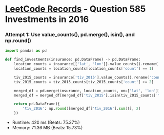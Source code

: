 # [LeetCode Records](../../README.md) - Question 585 Investments in 2016

### Attempt 1: Use value_counts(), pd.merge(), isin(), and np.round()
```py
import pandas as pd

def find_investments(insurance: pd.DataFrame) -> pd.DataFrame:
    location_counts = insurance[['lat', 'lon']].value_counts().rename('count').reset_index()
    location_counts = location_counts[location_counts['count'] == 1]

    tiv_2015_counts = insurance['tiv_2015'].value_counts().rename('count').reset_index().rename(columns={'index': 'tiv_2015'})
    tiv_2015_counts = tiv_2015_counts[tiv_2015_counts['count'] >= 2]

    merged_df = pd.merge(insurance, location_counts, on=['lat', 'lon'])
    merged_df = merged_df[merged_df['tiv_2015'].isin(tiv_2015_counts['tiv_2015'])]

    return pd.DataFrame({
        'tiv_2016': np.round([merged_df['tiv_2016'].sum()], 2)
    })
```
- Runtime: 420 ms (Beats: 75.37%)
- Memory: 71.36 MB (Beats: 15.73%)

<br>
